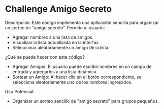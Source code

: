 # Challenge Amigo Secreto

Descripción: 
Este código implementa una aplicación sencilla para organizar un sorteo de "amigo secreto". Permite al usuario:

 - Agregar nombres a una lista de amigos.
 - Visualizar la lista actualizada en la interfaz.
 - Seleccionar aleatoriamente un amigo de la lista.
   
¿Qué se puede hacer con este código?

 - Agregar Amigos: El usuario puede escribir nombres en un campo de entrada y agregarlos a una lista dinámica.
 - Sortear un Amigo: Al hacer clic en el botón correspondiente, se selecciona aleatoriamente uno de los nombres ingresados.
   
Uso Potencial: 
 - Organizar un sorteo sencillo de "amigo secreto" para grupos pequeños.
